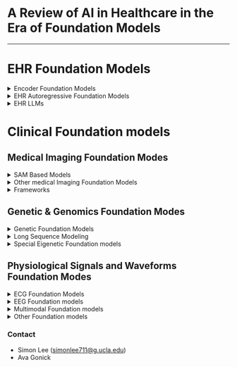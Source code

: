 # A Review of AI in Healthcare in the Era of Foundation Models
---

# EHR Foundation Models

<details>
<summary> Encoder Foundation Models </summary>
  
### BERT-Based Representation Learning of Clinical and Scientific Data
| Model              | Source                                                                                     | Link |
|--------------------|--------------------------------------------------------------------------------------------|------|
| BioBERT            | *Bioinformatics*                                                                          | [BioBERT: A Pre-trained Biomedical Language Representation Model for Biomedical Text Mining](https://doi.org/10.1093/bioinformatics/btz682) |
| ClinicalBERT       | *arXiv*                                                                                   | [ClinicalBERT: Modeling Clinical Notes and Predicting Hospital Readmission](https://arxiv.org/abs/1904.05342) |
| BioClinicalBERT    | *arXiv*                                                                                   | [Publicly Available Clinical BERT Embeddings](https://arxiv.org/abs/1904.03323) |
| MedBERT (Version 1)| *APSIPA ASC*                                                                              | [MedBERT: A Pre-trained Language Model for Biomedical Named Entity Recognition](http://www.apsipa.org/proceedings/2022/APSIPA%202022/ThAM1-4/1570839765.pdf) |
| MedBERT (Version 2)| *NPJ Digital Medicine*                                                                    | [Med-BERT: Pretrained Contextualized Embeddings on Large-Scale Structured Electronic Health Records for Disease Prediction](https://www.nature.com/articles/s41746-021-00455-y) |
| RadBERT            | *Radiology: Artificial Intelligence*                                                      | [RadBERT: Adapting Transformer-based Language Models to Radiology](https://pubs.rsna.org/doi/full/10.1148/ryai.210258) |
| CEHR-BERT          | *Machine Learning for Health*                                                             | [CEHR-BERT: Incorporating Temporal Information from Structured EHR Data to Improve Prediction Tasks](https://proceedings.mlr.press/v158/) <br> *Note: Must look up paper on site to get PDF.* |
| BioMedRoBERTa      | *Proceedings of ACL*                                                                      | [Don’t Stop Pretraining: Adapt Language Models to Domains and Tasks](https://aclanthology.org/2020.acl-main.740/) |
| RoBERTa            | *arXiv*                                                                                   | [RoBERTa: A Robustly Optimized BERT Pretraining Approach](https://arxiv.org/abs/1907.11692) |
| PubMedBERT         | *ACM Transactions on Computing for Healthcare*                                            | [Domain-Specific Language Model Pretraining for Biomedical Natural Language Processing](https://dl.acm.org/doi/10.1145/3458754) |
| SciBERT            | *arXiv*                                                                                   | [A Pretrained Language Model for Scientific Text](https://arxiv.org/abs/1903.10676) |

### BEHRT-Based temporal modeling
| Model              | Source                                                                                     | Link |
|--------------------|--------------------------------------------------------------------------------------------|------|
| BEHRT              | *Scientific reports*                                                                       | [BEHRT: Transformer for Electronic Health Records](https://www.nature.com/articles/s41598-020-62922-y) |
|CORE-BEHRT          | *arXiv*                                                                                    | [CORE-BEHRT A Carefully Optimized and Rigorously Evaluated BEHRT](https://arxiv.org/html/2404.15201v2) |
|Multimodal BEHRT    | *medRxiv*                                                                                  | [Multimodal BEHRT: Transformers for Multimodal Electronic Health Records to predict breast cancer prognosis](https://www.medrxiv.org/content/10.1101/2024.09.18.24312984v1) |
| Hi-BEHRT           | *IEEE journal of biomedical and health informatics*                                        | [Hi-BEHRT: Hierarchical Transformer-Based Model for Accurate Prediction of Clinical Events Using Multimodal Longitudinal Electronic Health Records](https://pubmed.ncbi.nlm.nih.gov/36427286/)|
| Targeted BEHRT     | *IEEE Transactions on Neural Networks and Learning Systems*                                | [Targeted-BEHRT: Deep Learning for Observational Causal Inference on Longitudinal Electronic Health Records](https://pubmed.ncbi.nlm.nih.gov/35737602/) |
| ExBEHRT            | *International Workshop on Trustworthy Machine Learning for Healthcare*                   | [ExBEHRT: Extended Transformer for Electronic Health Records to Predict Disease Subtypes & Progressions](https://arxiv.org/abs/2303.12364) |
| MEME               | *arXiv*                                                                                    | [Multimodal Clinical Pseudo-notes for Emergency Department Prediction Tasks using Multiple Embedding Model for EHR (MEME)](https://arxiv.org/html/2402.00160v1)

### Other Transformer-Based Models
| Model              | Source                                                                                     | Link |
|--------------------|--------------------------------------------------------------------------------------------|------|
| MiME               | *Advances in neural information processing systems*                                        | [MiME: Multilevel Medical Embedding of Electronic Health Records for Predictive Healthcare](https://papers.nips.cc/paper_files/paper/2018/hash/934b535800b1cba8f96a5d72f72f1611-Abstract.html)| 
| BioMegatron        | *Proceedings of the 2020 Conference on Empirical Methods in Natural Language Processing (EMNLP)* | [BioMegatron: Larger Biomedical Domain Language Model](https://aclanthology.org/2020.emnlp-main.379/)

</details>

<details>
<summary> EHR Autoregressive Foundation Models </summary>

# Autoregressive EHR Foundation Models
### Early Autoregressive Models
| Model              | Source                                                                                     | Link |
|--------------------|--------------------------------------------------------------------------------------------|------|
| Doctor AI          | *Machine learning for healthcare conference*                                               | [Doctor AI: Predicting Clinical Events via Recurrent Neural Networks](https://pubmed.ncbi.nlm.nih.gov/28286600/) |

</details>

<details>
<summary> EHR LLMs </summary>
Fill in
</details>

# Clinical Foundation models

## Medical Imaging Foundation Modes

<details>
<summary> SAM Based Models </summary>
[fill in]
</details>

<details>
<summary> Other medical Imaging Foundation Models </summary>
[fill in]
</details>

<details>
<summary> Frameworks </summary>
[fill in]
</details>

## Genetic & Genomics Foundation Modes

<details>
<summary> Genetic Foundation Models </summary>
[fill in]
</details>

<details>
<summary> Long Sequence Modeling </summary>
[fill in]
</details>

<details>
<summary> Special Eigenetic Foundation models </summary>
[fill in]
</details>

## Physiological Signals and Waveforms Foundation Modes

<details>
<summary> ECG Foundation Models </summary>
[fill in]
</details>

<details>
<summary> EEG Foundation models </summary>
[fill in]
</details>

<details>
<summary> Multimodal Foundation models </summary>
[fill in]
</details>

<details>
<summary> Other Foundation models </summary>
[fill in]
</details>

### Contact

- Simon Lee (simonlee711@g.ucla.edu)
- Ava Gonick


  


